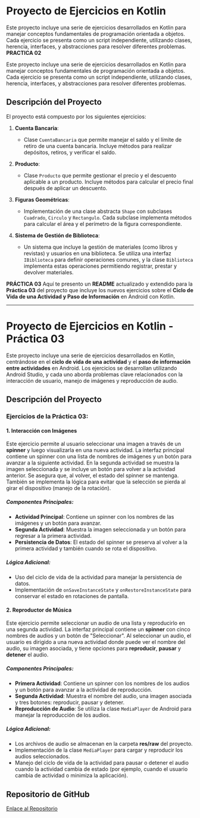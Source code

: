 
# Proyecto de Ejercicios en Kotlin
Este proyecto incluye una serie de ejercicios desarrollados en Kotlin para manejar conceptos fundamentales de programación orientada a objetos. Cada ejercicio se presenta como un script independiente, utilizando clases, herencia, interfaces, y abstracciones para resolver diferentes problemas.
**PRACTICA 02**

Este proyecto incluye una serie de ejercicios desarrollados en Kotlin para manejar conceptos fundamentales de programación orientada a objetos. Cada ejercicio se presenta como un script independiente, utilizando clases, herencia, interfaces, y abstracciones para resolver diferentes problemas.

## Descripción del Proyecto

El proyecto está compuesto por los siguientes ejercicios:

1. **Cuenta Bancaria**: 
   - Clase `CuentaBancaria` que permite manejar el saldo y el límite de retiro de una cuenta bancaria. Incluye métodos para realizar depósitos, retiros, y verificar el saldo.

2. **Producto**: 
   - Clase `Producto` que permite gestionar el precio y el descuento aplicable a un producto. Incluye métodos para calcular el precio final después de aplicar un descuento.

3. **Figuras Geométricas**: 
   - Implementación de una clase abstracta `Shape` con subclases `Cuadrado`, `Circulo` y `Rectangulo`. Cada subclase implementa métodos para calcular el área y el perímetro de la figura correspondiente.

4. **Sistema de Gestión de Biblioteca**:
   - Un sistema que incluye la gestión de materiales (como libros y revistas) y usuarios en una biblioteca. Se utiliza una interfaz `IBiblioteca` para definir operaciones comunes, y la clase `Biblioteca` implementa estas operaciones permitiendo registrar, prestar y devolver materiales.

**PRÁCTICA 03**
Aquí te presento un **README** actualizado y extendido para la **Práctica 03** del proyecto que incluye los nuevos ejercicios sobre el **Ciclo de Vida de una Actividad y Paso de Información** en Android con Kotlin.

---

# Proyecto de Ejercicios en Kotlin - Práctica 03

Este proyecto incluye una serie de ejercicios desarrollados en Kotlin, centrándose en el **ciclo de vida de una actividad** y el **paso de información entre actividades** en Android. Los ejercicios se desarrollan utilizando Android Studio, y cada uno aborda problemas clave relacionados con la interacción de usuario, manejo de imágenes y reproducción de audio.

## Descripción del Proyecto

### Ejercicios de la Práctica 03:

#### 1. Interacción con Imágenes
Este ejercicio permite al usuario seleccionar una imagen a través de un **spinner** y luego visualizarla en una nueva actividad. La interfaz principal contiene un spinner con una lista de nombres de imágenes y un botón para avanzar a la siguiente actividad. En la segunda actividad se muestra la imagen seleccionada y se incluye un botón para volver a la actividad anterior. Se asegura que, al volver, el estado del spinner se mantenga. También se implementa la lógica para evitar que la selección se pierda al girar el dispositivo (manejo de la rotación).

##### **Componentes Principales**:
- **Actividad Principal**: Contiene un spinner con los nombres de las imágenes y un botón para avanzar.
- **Segunda Actividad**: Muestra la imagen seleccionada y un botón para regresar a la primera actividad.
- **Persistencia de Datos**: El estado del spinner se preserva al volver a la primera actividad y también cuando se rota el dispositivo.

##### **Lógica Adicional**:
- Uso del ciclo de vida de la actividad para manejar la persistencia de datos.
- Implementación de `onSaveInstanceState` y `onRestoreInstanceState` para conservar el estado en rotaciones de pantalla.

#### 2. Reproductor de Música
Este ejercicio permite seleccionar un audio de una lista y reproducirlo en una segunda actividad. La interfaz principal contiene un **spinner** con cinco nombres de audios y un botón de "Seleccionar". Al seleccionar un audio, el usuario es dirigido a una nueva actividad donde puede ver el nombre del audio, su imagen asociada, y tiene opciones para **reproducir**, **pausar** y **detener** el audio.

##### **Componentes Principales**:
- **Primera Actividad**: Contiene un spinner con los nombres de los audios y un botón para avanzar a la actividad de reproducción.
- **Segunda Actividad**: Muestra el nombre del audio, una imagen asociada y tres botones: reproducir, pausar y detener.
- **Reproducción de Audio**: Se utiliza la clase `MediaPlayer` de Android para manejar la reproducción de los audios.

##### **Lógica Adicional**:
- Los archivos de audio se almacenan en la carpeta **res/raw** del proyecto.
- Implementación de la clase `MediaPlayer` para cargar y reproducir los audios seleccionados.
- Manejo del ciclo de vida de la actividad para pausar o detener el audio cuando la actividad cambia de estado (por ejemplo, cuando el usuario cambia de actividad o minimiza la aplicación).
 

## Repositorio de GitHub

[Enlace al Repositorio](https://github.com/mary1508/Programacion-de-Dispositivos-M-viles.git)

